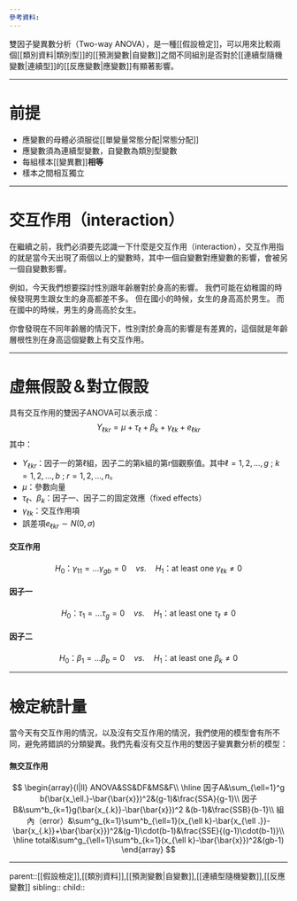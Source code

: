 ```yaml
---
參考資料:
---
```

雙因子變異數分析（Two-way ANOVA），是一種[[假設檢定]]，可以用來比較兩個[[類別資料|類別型]]的[[預測變數|自變數]]之間不同組別是否對於[[連續型隨機變數|連續型]]的[[反應變數|應變數]]有顯著影響。
- - -
# 前提
- 應變數的母體必須服從[[單變量常態分配|常態分配]]
- 應變數須為連續型變數，自變數為類別型變數
- 每組樣本[[變異數]]**相等**
- 樣本之間相互獨立
- - -
# 交互作用（interaction）
在繼續之前，我們必須要先認識一下什麼是交互作用（interaction），交互作用指的就是當今天出現了兩個以上的變數時，其中一個自變數對應變數的影響，會被另一個自變數影響。

例如，今天我們想要探討性別跟年齡層對於身高的影響。
我們可能在幼稚園的時候發現男生跟女生的身高都差不多。
但在國小的時候，女生的身高高於男生。
而在國中的時候，男生的身高高於女生。

你會發現在不同年齡層的情況下，性別對於身高的影響是有差異的，這個就是年齡層根性別在身高這個變數上有交互作用。
- - -
# 虛無假設＆對立假設
具有交互作用的雙因子ANOVA可以表示成：
$$
Y_{\ell k r}=\mu+\tau_\ell+\beta_k+\gamma_{\ell k}+e_{\ell k r}
$$
其中：
- $Y_{\ell k r}$：因子一的第$\ell$組，因子二的第k組的第r個觀察值。其中$\ell=1,2,\ldots,g$ ; $k=1,2,\ldots,b$ ; $r=1,2,\ldots,n$。
- $\mu$：參數向量
- $\tau_{\ell}、\beta_k$：因子一、因子二的固定效應（fixed effects）
- $\gamma_{\ell k}$：交互作用項
- 誤差項$e_{\ell k r}\sim N(0,\sigma)$
#### 交互作用
$$
H_0\text{：}\gamma_{11}=\ldots\gamma_{gb}=0\quad vs.\quad H_1\text{：} \text{at least one }\gamma_{\ell k}\neq0
$$
#### 因子一
$$
H_0\text{：}\tau_1=\ldots\tau_g=0\quad vs.\quad H_1\text{：} \text{at least one }\tau_\ell\neq0
$$
#### 因子二
$$
H_0\text{：}\beta_1=\ldots\beta_b=0\quad vs.\quad H_1\text{：} \text{at least one }\beta_k\neq0
$$
- - - 
# 檢定統計量
當今天有交互作用的情況，以及沒有交互作用的情況，我們使用的模型會有所不同，避免將錯誤的分類變異。我們先看沒有交互作用的雙因子變異數分析的模型：
#### 無交互作用
$$
\begin{array}{l|ll}
ANOVA&SS&DF&MS&F\\
\hline
因子A&\sum_{\ell=1}^g b(\bar{x_\ell.}-\bar{\bar{x}})^2&(g-1)&\frac{SSA}{g-1}\\
因子B&\sum^b_{k=1}g(\bar{x_{.k}}-\bar{\bar{x}})^2
&(b-1)&\frac{SSB}{b-1}\\
組內（error）&\sum^g_{k=1}\sum^b_{\ell=1}(x_{\ell k}-\bar{x_{\ell .}}-\bar{x_{.k}}+\bar{\bar{x}})^2&(g-1)\cdot(b-1)&\frac{SSE}{(g-1)\cdot(b-1)}\\
\hline
total&\sum^g_{\ell=1}\sum^b_{k=1}(x_{\ell k}-\bar{\bar{x}})^2&(gb-1)
\end{array}
$$
- - -
parent::[[假設檢定]],[[類別資料]],[[預測變數|自變數]],[[連續型隨機變數]],[[反應變數]]
sibling::
child::